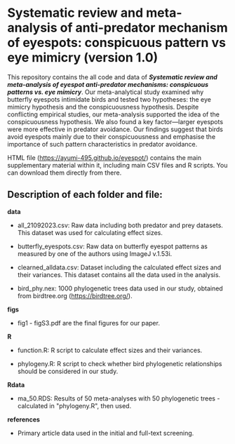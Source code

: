 # Systematic review and meta-analysis of anti-predator mechanism of eyespots: conspicuous pattern vs eye mimicry (version 1.0)

This repository contains the all code and data of **_Systematic review and meta-analysis of eyespot anti-predator mechanisms: conspicuous patterns vs. eye mimicry_**. Our meta-analytical study examined why butterfly eyespots intimidate birds and tested two hypotheses: the eye mimicry hypothesis and the conspicuousness hypothesis. Despite conflicting empirical studies, our meta-analysis supported the idea of the conspicuousness hypothesis. We also found a key factor—larger eyespots were more effective in predator avoidance. Our findings suggest that birds avoid eyespots mainly due to their conspicuousness and emphasise the importance of such pattern characteristics in predator avoidance.

HTML file (https://ayumi-495.github.io/eyespot/) contains the main supplementary material within it, including main CSV files and R scripts. You can download them directly from there. 

## Description of each folder and file:	

**data**

- all_21092023.csv: Raw data including both predator and prey datasets. This dataset was used for calculating effect sizes.
 
- butterfly_eyespots.csv:	Raw data on butterfly eyespot patterns as measured by one of the authors using ImageJ v.1.53i.
 
- clearned_alldata.csv: Dataset including the calculated effect sizes and their variances. This dataset contains all the data used in the analysis.
 
- bird_phy.nex:	1000 phylogenetic trees data used in our study, obtained from birdtree.org (https://birdtree.org/).
 
**figs**

- fig1 - figS3.pdf are the final figures for our paper.
 
**R**	

- function.R:	R script to calculate effect sizes and their variances.
 
- phylogeny.R:	R script to check whether bird phylogenetic relationships should be considered in our study.
 
**Rdata**		

- ma_50.RDS:	Results of 50 meta-analyses with 50 phylogenetic trees - calculated in "phylogeny.R", then used.
 
**references**		

- Primary article data used in the initial and full-text screening.
